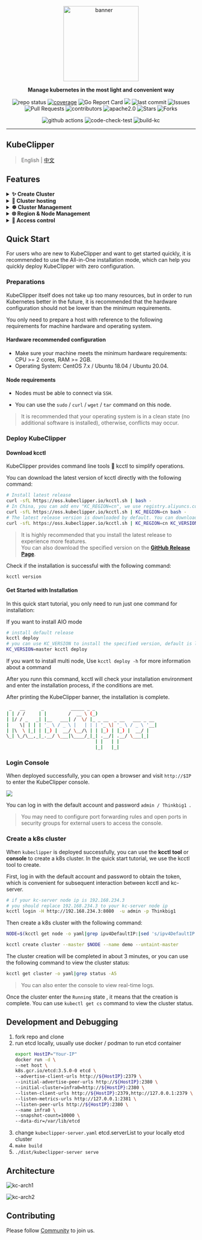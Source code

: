 <p align="center">
<a href="https://kubeclipper.io/"><img src="docs/img/kubeclipper.gif" alt="banner" width="200px"></a>
</p>

<p align="center">
<b>Manage kubernetes in the most light and convenient way</b>
</p>

<!-- TODO: 添加 cicd 执行情况，代码质量等标签 -->

<p align="center">
  <img alt="repo status" src="https://img.shields.io/badge/-Repo_Status_>-000000?style=flat-square&logo=github&logoColor=white" />
  <a href="https://codecov.io/gh/kubeclipper/kubeclipper" target="_blank"><img alt="coverage" src="https://codecov.io/gh/kubeclipper/kubeclipper/branch/master/graph/badge.svg"/></a>
  <img alt="Go Report Card" src="https://goreportcard.com/badge/github.com/kubeclipper/kubeclipper"/>
  <a href="https://www.codacy.com/gh/kubeclipper/kubeclipper/dashboard?utm_source=github.com&amp;utm_medium=referral&amp;utm_content=kubeclipper/kubeclipper&amp;utm_campaign=Badge_Grade"><img src="https://app.codacy.com/project/badge/Grade/6d077c30cb3e4e269b891380c22d5fc0"/></a>
  <img alt="last commit" src="https://img.shields.io/github/last-commit/kubeclipper/kubeclipper?style=flat-square">
  <img alt="Issues" src="https://img.shields.io/github/issues/kubeclipper/kubeclipper?style=flat-square&labelColor=343b41"/>
  <img alt="Pull Requests" src="https://img.shields.io/github/issues-pr/kubeclipper/kubeclipper?style=flat-square&labelColor=343b41"/>
  <img alt="contributors" src="https://img.shields.io/github/contributors/kubeclipper/kubeclipper?style=flat-square"/>
  <img alt="apache2.0" src="https://img.shields.io/badge/License-Apache_2.0-blue?style=flat-square" />
  <img alt="Stars" src="https://img.shields.io/github/stars/kubeclipper/kubeclipper?style=flat-square&labelColor=343b41"/>
  <img alt="Forks" src="https://img.shields.io/github/forks/kubeclipper/kubeclipper?style=flat-square&labelColor=343b41"/>
</p>

<p align="center">
  <img alt="github actions" src="https://img.shields.io/badge/-Github_Actions_>-000000?style=flat-square&logo=github-actions&logoColor=white" />
  <img alt="code-check-test" src="https://github.com/kubeclipper/kubeclipper/actions/workflows/code-check-test.yml/badge.svg" />
  <img alt="build-kc" src="https://github.com/kubeclipper/kubeclipper/actions/workflows/build-kc.yml/badge.svg" />
</p>

---

## KubeClipper

> English | [中文](README_zh.md)

<!-- TODO: 介绍 -->

## Features

<details>
  <summary><b>✨ Create Cluster</b></summary>
  <ul>
    <li>Supports online deployment, proxy deployment, offline deployment</li>
    <li>Frequently-used mirror repository management</li>
    <li>Create clusters / install plugins from templates</li>
    <li>Supports multi-version K8S and CRI deployments</li>
    <li>NFS storage support</li>
  </ul>
</details>

<details>
  <summary><b>🎈 Cluster hosting</b></summary>
  <ul>
  <li>kubeadm Cluster hosting</li>
  <li>Cluster plug-in installation/uninstallation</li>
  <li>Real-time logs during cluster operations</li>
  <li>Access to cluster kubectl web console</li>
  <li>Edit clusters (metadata, etc.)</li>
  <li>Adding / removing cluster nodes</li>
  <li>Cluster backup and restore, scheduled backups</li>
  <li>Cluster backup space management</li>
  <li>Remove cluster from kubeclipper</li>
  </ul>
</details>

<details>
  <summary><b>☸️ Cluster Management</b></summary>
  <ul>
    <li>Multi-region, multi-cluster management</li>
    <li>Cluster plug-in installation/uninstallation</li>
    <li>Access to cluster kubectl web console</li>
    <li>Real-time logs during cluster operations</li>
    <li>Edit clusters (metadata, etc.)</li>
    <li>Deleting clusters</li>
    <li>Adding / removing cluster nodes</li>
    <li>Retry from breakpoint after creation failure</li>
    <li>Cluster backup and restore, scheduled backups</li>
    <li>Cluster version upgrade</li>
    <li>Save entire cluster / individual plugins as templates</li>
    <li>Cluster backup space management</li>
  </ul>
</details>

<details>
  <summary><b>🌐 Region & Node Management</b></summary>
  <ul>
    <li>Adding agent nodes and specifying regions (kcctl)</li>
    <li>Node status management</li>
    <li>Connect node terminal</li>
    <li>Node enable/disable</li>
    <li>View the list of nodes and clusters under a region</li>
  </ul>
</details>

<details>
  <summary><b>🚪 Access control</b></summary>
  <ul>
    <li>User and role management</li>
    <li>Custom Role Management</li>
    <li>OIDC integrate</li>
  </ul>
</details>

## Quick Start

For users who are new to KubeClipper and want to get started quickly, it is recommended to use the All-in-One installation mode, which can help you quickly deploy KubeClipper with zero configuration.

### Preparations

KubeClipper itself does not take up too many resources, but in order to run Kubernetes better in the future,  it is recommended that the hardware configuration should not be lower than the minimum requirements.

You only need to prepare a host with reference to the following requirements for machine hardware and operating system.

#### Hardware recommended configuration

- Make sure your machine meets the minimum hardware requirements: CPU >= 2 cores, RAM >= 2GB.
- Operating System: CentOS 7.x / Ubuntu 18.04 / Ubuntu 20.04.

#### Node requirements

- Nodes must be able to connect via `SSH`.

- You can use the `sudo` / `curl` / `wget` / `tar` command on this node.

> It is recommended that your operating system is in a clean state (no additional software is installed), otherwise, conflicts may occur.



### Deploy KubeClipper

#### Download kcctl

KubeClipper provides command line tools 🔧 kcctl to simplify operations.

You can download the latest version of kcctl directly with the following command:

```bash
# Install latest release
curl -sfL https://oss.kubeclipper.io/kcctl.sh | bash -
# In China, you can add env "KC_REGION=cn", we use registry.aliyuncs.com/google_containers instead of k8s.gcr.io
curl -sfL https://oss.kubeclipper.io/kcctl.sh | KC_REGION=cn bash -
# The latest release version is downloaded by default. You can download the specified version. For example, specify the master development version to be installed
curl -sfL https://oss.kubeclipper.io/kcctl.sh | KC_REGION=cn KC_VERSION=master bash -
```

> It is highly recommended that you install the latest release to experience more features.  
> You can also download the specified version on the **[GitHub Release Page](https://github.com/kubeclipper/kubeclipper/releases)**.

Check if the installation is successful with the following command:

```bash
kcctl version
```

#### Get Started with Installation

In this quick start tutorial, you only need to run  just one command for installation:

If you want to install AIO mode

```bash
# install default release
kcctl deploy
# you can use KC_VERSION to install the specified version, default is latest release
KC_VERSION=master kcctl deploy
```

If you want to install multi node, Use `kcctl deploy -h` for more information about a command

After you runn this command, kcctl will check your installation environment and enter the installation process, if the conditions are met.

After printing the KubeClipper banner, the installation is complete.

```bash
 _   __      _          _____ _ _
| | / /     | |        /  __ \ (_)
| |/ / _   _| |__   ___| /  \/ |_ _ __  _ __   ___ _ __
|    \| | | | '_ \ / _ \ |   | | | '_ \| '_ \ / _ \ '__|
| |\  \ |_| | |_) |  __/ \__/\ | | |_) | |_) |  __/ |
\_| \_/\__,_|_.__/ \___|\____/_|_| .__/| .__/ \___|_|
                                 | |   | |
                                 |_|   |_|
```

### Login Console

When deployed successfully, you can open a browser and visit `http://$IP ` to enter the KubeClipper console.

![](docs/img/console-login.png)

 You can log in with the default account and password `admin / Thinkbig1 `.

> You may need to configure port forwarding rules and open ports in security groups for external users to access the console.

### Create a k8s cluster

When `kubeclipper` is deployed successfully, you can use the **kcctl** **tool** or **console** to create a  k8s cluster. In the quick start tutorial, we use the kcctl tool to create.

First, log in with the default account and password to obtain the token, which is convenient for subsequent interaction between kcctl and kc-server.

```bash
# if your kc-server node ip is 192.168.234.3
# you should replace 192.168.234.3 to your kc-server node ip
kcctl login -H http://192.168.234.3:8080  -u admin -p Thinkbig1
```

Then create a k8s cluster with the following command:

```bash
NODE=$(kcctl get node -o yaml|grep ipv4DefaultIP:|sed 's/ipv4DefaultIP: //')

kcctl create cluster --master $NODE --name demo --untaint-master
```

The cluster creation will be completed in about 3 minutes, or you can use the following command to view the cluster status:

```bash
kcctl get cluster -o yaml|grep status -A5
```

> You can also enter the console to view real-time logs.

Once the cluster enter  the `Running` state , it means that the creation is complete. You can use `kubectl get cs` command to view the cluster status.

## Development and Debugging

1. fork repo and clone
2. run etcd locally, usually use docker / podman to run etcd container
   ```bash
   export HostIP="Your-IP"
   docker run -d \
   --net host \
   k8s.gcr.io/etcd:3.5.0-0 etcd \
   --advertise-client-urls http://${HostIP}:2379 \
   --initial-advertise-peer-urls http://${HostIP}:2380 \
   --initial-cluster=infra0=http://${HostIP}:2380 \
   --listen-client-urls http://${HostIP}:2379,http://127.0.0.1:2379 \
   --listen-metrics-urls http://127.0.0.1:2381 \
   --listen-peer-urls http://${HostIP}:2380 \
   --name infra0 \
   --snapshot-count=10000 \
   --data-dir=/var/lib/etcd
   ```
3. change `kubeclipper-server.yaml` etcd.serverList to your locally etcd cluster
4. `make build`
5. `./dist/kubeclipper-server serve`

## Architecture

![kc-arch1](docs/img/kc-arch.png)

![kc-arch2](docs/img/kc-arch2.png)

## Contributing

Please follow [Community](https://github.com/kubeclipper/community) to join us.
